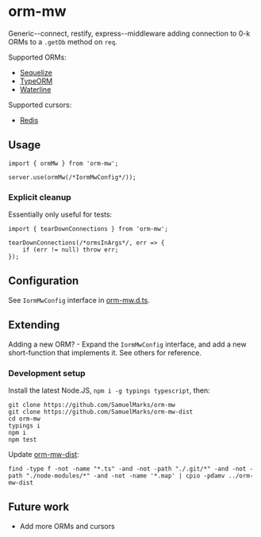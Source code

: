 orm-mw
======

Generic--connect, restify, express--middleware adding connection to 0-k ORMs to a `.getDb` method on `req`.

Supported ORMs:

 - [Sequelize](https://github.com/sequelize/sequelize)
 - [TypeORM](https://github.com/typeorm/typeorm)
 - [Waterline](https://github.com/balderdashy/waterline)
 
Supported cursors:

 - [Redis](https://github.com/luin/ioredis)

## Usage

    import { ormMw } from 'orm-mw';

    server.use(ormMw(/*IormMwConfig*/));

### Explicit cleanup
Essentially only useful for tests:

    import { tearDownConnections } from 'orm-mw';
    
    tearDownConnections(/*ormsInArgs*/, err => {
        if (err != null) throw err; 
    });

## Configuration

See `IormMwConfig` interface in [orm-mw.d.ts](https://github.com/SamuelMarks/orm-mw).

## Extending

Adding a new ORM? - Expand the `IormMwConfig` interface, and add a new short-function that implements it. See others for reference.

### Development setup
Install the latest Node.JS, `npm i -g typings typescript`, then:

    git clone https://github.com/SamuelMarks/orm-mw
    git clone https://github.com/SamuelMarks/orm-mw-dist
    cd orm-mw
    typings i
    npm i
    npm test

Update [orm-mw-dist](https://github.com/SamuelMarks/orm-mw-dist):

    find -type f -not -name "*.ts" -and -not -path "./.git/*" -and -not -path "./node-modules/*" -and -not -name '*.map' | cpio -pdamv ../orm-mw-dist

## Future work

  - Add more ORMs and cursors
